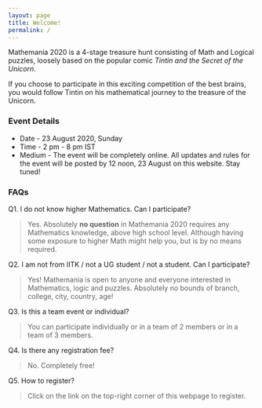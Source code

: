 ```yaml
---
layout: page
title: Welcome!  
permalink: /
---
```


Mathemania 2020 is a 4-stage treasure hunt consisting of Math and Logical puzzles, loosely based on the popular comic *Tintin and the Secret of the Unicorn*.

If you choose to participate in this exciting competition of the best brains, you would follow Tintin on his mathematical journey to the treasure of the Unicorn.

### Event Details
* Date - 23 August 2020, Sunday
* Time - 2 pm - 8 pm IST
* Medium - The event will be completely online. All updates and rules for the event will be posted by 12 noon, 23 August on this website. Stay tuned!

### FAQs
Q1. I do not know higher Mathematics. Can I participate?

> Yes. Absolutely **no question** in Mathemania 2020 requires any Mathematics knowledge, above high school level. Although having some exposure to higher Math might help you, but is by no means required. 

Q2. I am not from IITK / not a UG student / not a student. Can I participate?

> Yes! Mathemania is open to anyone and everyone interested in Mathematics, logic and puzzles. Absolutely no bounds of branch, college, city, country, age!

Q3. Is this a team event or individual?

> You can participate individually or in a team of 2 members or in a team of 3 members. 

Q4. Is there any registration fee?

> No. Completely free!

Q5. How to register?

> Click on the link on the top-right corner of this webpage to register. 
